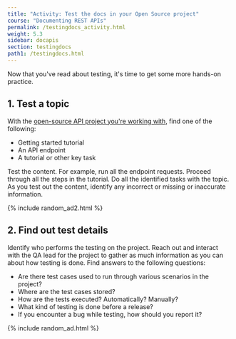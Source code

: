 ```yaml
---
title: "Activity: Test the docs in your Open Source project"
course: "Documenting REST APIs"
permalink: /testingdocs_activity.html
weight: 5.3
sidebar: docapis
section: testingdocs
path1: /testingdocs.html
---
```


Now that you've read about testing, it's time to get some more hands-on practice.

## 1. Test a topic

With the [open-source API project you're working with](docapis_find_open_source_project.html), find one of the following:

* Getting started tutorial
* An API endpoint
* A tutorial or other key task

Test the content. For example, run all the endpoint requests. Proceed through all the steps in the tutorial. Do all the identified tasks with the topic. As you test out the content, identify any incorrect or missing or inaccurate information.

{% include random_ad2.html %}

## 2. Find out test details

Identify who performs the testing on the project. Reach out and interact with the QA lead for the project to gather as much information as you can about how testing is done. Find answers to the following questions:

* Are there test cases used to run through various scenarios in the project?
* Where are the test cases stored?
* How are the tests executed? Automatically? Manually?
* What kind of testing is done before a release?
* If you encounter a bug while testing, how should you report it?

{% include random_ad.html %}
